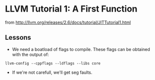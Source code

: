 # LLVM Tutorial 1: A First Function
from http://llvm.org/releases/2.6/docs/tutorial/JITTutorial1.html

## Lessons

* We need a boatload of flags to compile. These flags can be obtained with the output of:

```
llvm-config --cppflags --ldflags --libs core
```

* If we're not carefull, we'll get seg faults.
